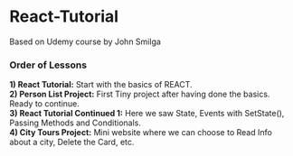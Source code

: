 # React-Tutorial
Based on Udemy course by John Smilga


### Order of Lessons
**1) React Tutorial:** Start with the basics of REACT.\
**2) Person List Project:** First Tiny project after having done the basics. Ready to continue.\
**3) React Tutorial Continued 1:** Here we saw State, Events with SetState(), Passing Methods and Conditionals.\
**4) City Tours Project:** Mini website where we can choose to Read Info about a city, Delete the Card, etc.


